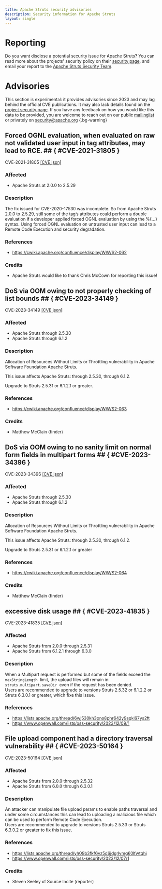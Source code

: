 ```yaml
---
title: Apache Struts security advisories
description: Security information for Apache Struts
layout: single
---
```


# Reporting

Do you want disclose a potential security issue for Apache Struts? You can read more about the projects' security policy on their [security page](https://struts.apache.org/security.html), and email your report to the [Apache Struts Security Team](mailto:security@struts.apache.org).

# Advisories

This section is experimental: it provides advisories since 2023 and may lag behind the official CVE publications. It may also lack details found on the [project security page](https://struts.apache.org/security.html). If you have any feedback on how you would like this data to be provided, you are welcome to reach out on our public [mailinglist](/mailinglist) or privately on [security@apache.org](mailto:security@apache.org)
{.bg-warning}

## Forced OGNL evaluation, when evaluated on raw not validated user input in tag attributes, may lead to RCE. ## { #CVE-2021-31805 }

CVE-2021-31805 [\[CVE json\]](./CVE-2021-31805.cve.json)

### Affected

* Apache Struts at 2.0.0 to 2.5.29


### Description

The fix issued for CVE-2020-17530 was incomplete. So from Apache Struts 2.0.0 to 2.5.29, still some of the tag’s attributes could perform a double evaluation if a developer applied forced OGNL evaluation by using the %{...} syntax. Using forced OGNL evaluation on untrusted user input can lead to a Remote Code Execution and security degradation.

### References
* https://cwiki.apache.org/confluence/display/WW/S2-062


### Credits
* Apache Struts would like to thank Chris McCown for reporting this issue!


## DoS via OOM owing to not properly checking of list bounds ## { #CVE-2023-34149 }

CVE-2023-34149 [\[CVE json\]](./CVE-2023-34149.cve.json)

### Affected

* Apache Struts through 2.5.30
* Apache Struts through 6.1.2


### Description

Allocation of Resources Without Limits or Throttling vulnerability in Apache Software Foundation Apache Struts.<p>This issue affects Apache Struts: through 2.5.30, through 6.1.2.</p><p>Upgrade to Struts 2.5.31 or 6.1.2.1 or greater.<br></p>

### References
* https://cwiki.apache.org/confluence/display/WW/S2-063


### Credits
* Matthew McClain (finder)


## DoS via OOM owing to no sanity limit on normal form fields in multipart forms ## { #CVE-2023-34396 }

CVE-2023-34396 [\[CVE json\]](./CVE-2023-34396.cve.json)

### Affected

* Apache Struts through 2.5.30
* Apache Struts through 6.1.2


### Description

Allocation of Resources Without Limits or Throttling vulnerability in Apache Software Foundation Apache Struts.<p>This issue affects Apache Struts: through 2.5.30, through 6.1.2.</p><p>Upgrade to Struts 2.5.31 or 6.1.2.1 or greater<br></p>

### References
* https://cwiki.apache.org/confluence/display/WW/S2-064


### Credits
* Matthew McClain (finder)


## excessive disk usage ## { #CVE-2023-41835 }

CVE-2023-41835 [\[CVE json\]](./CVE-2023-41835.cve.json)

### Affected

* Apache Struts from 2.0.0 through 2.5.31
* Apache Struts from 6.1.2.1 through 6.3.0


### Description

<span style="background-color: rgb(255, 255, 255);">When a Multipart request is performed but some of the fields exceed the </span><code>maxStringLength</code><span style="background-color: rgb(255, 255, 255);">&nbsp; limit, the upload files will remain in </span><code>struts.multipart.saveDir</code><span style="background-color: rgb(255, 255, 255);">&nbsp; even if the request has been denied.</span><br>Users are recommended to upgrade to versions <span style="background-color: rgb(255, 255, 255);">Struts 2.5.32 or 6.1.2.2 or Struts 6.3.0.1 or greater</span>, which fixe this issue.

### References
* https://lists.apache.org/thread/6wj530kh3ono8phr642y9sqkl67ys2ft
* https://www.openwall.com/lists/oss-security/2023/12/09/1


## File upload component had a directory traversal vulnerability ## { #CVE-2023-50164 }

CVE-2023-50164 [\[CVE json\]](./CVE-2023-50164.cve.json)

### Affected

* Apache Struts from 2.0.0 through 2.5.32
* Apache Struts from 6.0.0 through 6.3.0.1


### Description

<span style="background-color: rgb(255, 255, 255);">An attacker can manipulate file upload params to enable paths traversal and under some circumstances this can lead to uploading a malicious file which can be used to perform Remote Code Execution.</span><br>Users are recommended to upgrade to versions <span style="background-color: rgb(255, 255, 255);">Struts 2.5.33 or Struts 6.3.0.2 or greater to</span>&nbsp;fix this issue.<br>

### References
* https://lists.apache.org/thread/yh09b3fkf6vz5d6jdgrlvmg60lfwtqhj
* https://www.openwall.com/lists/oss-security/2023/12/07/1


### Credits
* Steven Seeley of Source Incite (reporter)
